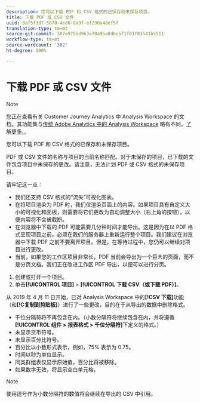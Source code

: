 ```yaml
---
description: 您可以下载 PDF 和 CSV 格式的已保存和未保存项目。
title: 下载 PDF 或 CSV 文件
uuid: 8af5f3d7-5870-4ed6-8a9f-ef290a48ef5f
translation-type: tm+mt
source-git-commit: 387e9755d963e70a9ba8dbc5f1f01f83541b5511
workflow-type: tm+mt
source-wordcount: '382'
ht-degree: 100%

---
```



# 下载 PDF 或 CSV 文件

>[!NOTE]
>
>您正在查看有关 Customer Journey Analytics 中 Analysis Workspace 的文档。其功能集与[传统 Adobe Analytics 中的 Analysis Workspace](https://docs.adobe.com/content/help/zh-Hans/analytics/analyze/analysis-workspace/home.html) 略有不同。[了解更多...](/help/getting-started/cja-aa.md)

您可以下载 PDF 和 CSV 格式的已保存和未保存项目。

PDF 或 CSV 文件的名称与项目的当前名称匹配。对于未保存的项目，已下载的文件包含项目中未保存的更改。请注意，无法计划 PDF 或 CSV 格式的未保存项目。

请牢记这一点：

* 我们还支持 CSV 格式的“流失”可视化图表。
* 在将项目渲染为 PDF 时，我们仅渲染页面上的内容。如果项目具有自定义大小的可视化和面板，则需要将它们更改为自动调整大小（右上角的按钮），以便内容将不会被截断。
* 在浏览器中下载的 PDF 可能需要几分钟时间才能导出。这是因为在以 PDF 格式呈现项目之前，必须在我们的服务器上重新运行整个项目。我们建议在浏览器中下载 PDF 之前不要离开项目。但是，在等待过程中，您仍可以继续对项目进行更改。
* 当前，如果您的工作区项目非常长，PDF 当前会导出为一个巨大的页面，而不是分页文档。我们正在改进工作区 PDF 导出，以便可以进行分页。

1. 创建或打开一个项目。
1. 单击&#x200B;**[!UICONTROL 项目]** > **[!UICONTROL 下载 CSV（或下载 PDF）]**。

从 2019 年 4 月 11 日开始，已对 Analysis Workspace 中的&#x200B;**[!CSV 下载]**&#x200B;功能（和&#x200B;**[!C复制到剪贴板]**）进行了一些更改，目的在于从导出的数据中删除格式。
* 千位分隔符将不再包含在内。（小数分隔符将继续包含在内，并将遵循&#x200B;**[!UICONTROL 组件 > 报表格式 > 千位分隔符]**&#x200B;下定义的格式。）
* 未显示货币符号。
* 未显示百分比符号。
* 百分比以小数形式表示，例如，75% 表示为 0.75。
* 时间以秒为单位显示。
* 同类群组表仅显示原始值，百分比将被移除。
* 如果数字无效，将显示空白单元格。

>[!NOTE]
>
>使用逗号作为小数分隔符的数值将会继续在导出的 CSV 中引用。
